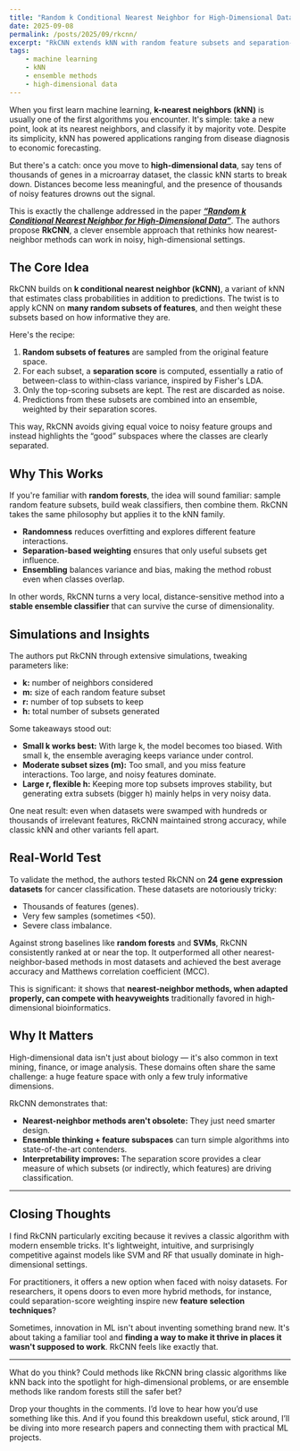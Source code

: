 ```yaml
---
title: "Random k Conditional Nearest Neighbor for High-Dimensional Data"
date: 2025-09-08
permalink: /posts/2025/09/rkcnn/
excerpt: "RkCNN extends kNN with random feature subsets and separation-based weighting, making nearest-neighbor methods competitive again in high-dimensional classification."
tags:
    - machine learning
    - kNN
    - ensemble methods
    - high-dimensional data
---
```


When you first learn machine learning, **k-nearest neighbors (kNN)** is usually one of the first algorithms you encounter. It's simple: take a new point, look at its nearest neighbors, and classify it by majority vote. Despite its simplicity, kNN has powered applications ranging from disease diagnosis to economic forecasting.  

But there's a catch: once you move to **high-dimensional data**, say tens of thousands of genes in a microarray dataset, the classic kNN starts to break down. Distances become less meaningful, and the presence of thousands of noisy features drowns out the signal.  

This is exactly the challenge addressed in the paper [***“Random k Conditional Nearest Neighbor for High-Dimensional Data”***](https://peerj.com/articles/cs-2497.pdf). The authors propose **RkCNN**, a clever ensemble approach that rethinks how nearest-neighbor methods can work in noisy, high-dimensional settings.  


## The Core Idea
RkCNN builds on **k conditional nearest neighbor (kCNN)**, a variant of kNN that estimates class probabilities in addition to predictions. The twist is to apply kCNN on **many random subsets of features**, and then weight these subsets based on how informative they are.  

Here's the recipe:
1. **Random subsets of features** are sampled from the original feature space.  
2. For each subset, a **separation score** is computed, essentially a ratio of between-class to within-class variance, inspired by Fisher's LDA.  
3. Only the top-scoring subsets are kept. The rest are discarded as noise.  
4. Predictions from these subsets are combined into an ensemble, weighted by their separation scores.  

This way, RkCNN avoids giving equal voice to noisy feature groups and instead highlights the “good” subspaces where the classes are clearly separated.  


## Why This Works
If you're familiar with **random forests**, the idea will sound familiar: sample random feature subsets, build weak classifiers, then combine them. RkCNN takes the same philosophy but applies it to the kNN family.  

- **Randomness** reduces overfitting and explores different feature interactions.  
- **Separation-based weighting** ensures that only useful subsets get influence.  
- **Ensembling** balances variance and bias, making the method robust even when classes overlap.  

In other words, RkCNN turns a very local, distance-sensitive method into a **stable ensemble classifier** that can survive the curse of dimensionality.  


## Simulations and Insights
The authors put RkCNN through extensive simulations, tweaking parameters like:  
- **k:** number of neighbors considered  
- **m:** size of each random feature subset  
- **r:** number of top subsets to keep  
- **h:** total number of subsets generated  

Some takeaways stood out:
- **Small k works best:** With large k, the model becomes too biased. With small k, the ensemble averaging keeps variance under control.  
- **Moderate subset sizes (m):** Too small, and you miss feature interactions. Too large, and noisy features dominate.  
- **Large r, flexible h:** Keeping more top subsets improves stability, but generating extra subsets (bigger h) mainly helps in very noisy data.  

One neat result: even when datasets were swamped with hundreds or thousands of irrelevant features, RkCNN maintained strong accuracy, while classic kNN and other variants fell apart.  


## Real-World Test
To validate the method, the authors tested RkCNN on **24 gene expression datasets** for cancer classification. These datasets are notoriously tricky:  
- Thousands of features (genes).  
- Very few samples (sometimes <50).  
- Severe class imbalance.  

Against strong baselines like **random forests** and **SVMs**, RkCNN consistently ranked at or near the top. It outperformed all other nearest-neighbor-based methods in most datasets and achieved the best average accuracy and Matthews correlation coefficient (MCC).  

This is significant: it shows that **nearest-neighbor methods, when adapted properly, can compete with heavyweights** traditionally favored in high-dimensional bioinformatics.  


## Why It Matters
High-dimensional data isn't just about biology — it's also common in text mining, finance, or image analysis. These domains often share the same challenge: a huge feature space with only a few truly informative dimensions.  

RkCNN demonstrates that:
- **Nearest-neighbor methods aren't obsolete:** They just need smarter design.  
- **Ensemble thinking + feature subspaces** can turn simple algorithms into state-of-the-art contenders.  
- **Interpretability improves:** The separation score provides a clear measure of which subsets (or indirectly, which features) are driving classification.  

---

## Closing Thoughts
I find RkCNN particularly exciting because it revives a classic algorithm with modern ensemble tricks. It's lightweight, intuitive, and surprisingly competitive against models like SVM and RF that usually dominate in high-dimensional settings.  

For practitioners, it offers a new option when faced with noisy datasets. For researchers, it opens doors to even more hybrid methods, for instance, could separation-score weighting inspire new **feature selection techniques**?  

Sometimes, innovation in ML isn't about inventing something brand new. It's about taking a familiar tool and **finding a way to make it thrive in places it wasn't supposed to work**. RkCNN feels like exactly that.  

---

What do you think? Could methods like RkCNN bring classic algorithms like kNN back into the spotlight for high-dimensional problems, or are ensemble methods like random forests still the safer bet?

Drop your thoughts in the comments. I’d love to hear how you’d use something like this. And if you found this breakdown useful, stick around, I’ll be diving into more research papers and connecting them with practical ML projects.